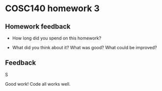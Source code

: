 # COSC140 homework 3

## Homework feedback

 * How long did you spend on this homework?

 * What did you think about it?  What was good?  What could be improved?

## Feedback

S

Good work!  Code all works well.

